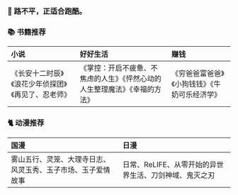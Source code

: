 ### 🦌 路不平，正适合跑酷。

### 📚 书籍推荐
|小说|好好生活|赚钱|
|:---|:---|:---|
|《长安十二时辰》《浪花少年侦探团》《再见了、忍老师》|《掌控：开启不疲惫、不焦虑的人生》《怦然心动的人生整理魔法》《幸福的方法》|《穷爸爸富爸爸》《小狗钱钱》《牛奶可乐经济学》|

### 🐈 动漫推荐
|国漫|日漫|
|:---|:---|
|雾山五行、灵笼、大理寺日志、风灵玉秀、玉子市场、玉子爱情故事|日常、ReLIFE、从零开始的异世界生活、刀剑神域、鬼灭之刃|


<!--
**Urchinzhou/Urchinzhou** is a ✨ _special_ ✨ repository because its `README.md` (this file) appears on your GitHub profile.

Here are some ideas to get you started:

- 🔭 I’m currently working on ...
- 🌱 I’m currently learning ...
- 👯 I’m looking to collaborate on ...
- 🤔 I’m looking for help with ...
- 💬 Ask me about ...
- 📫 How to reach me: ...
- 😄 Pronouns: ...
- ⚡ Fun fact: ...
-->
